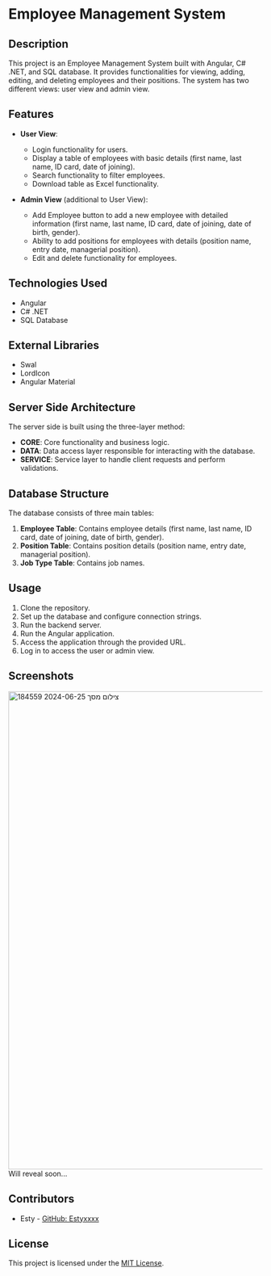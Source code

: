 # Employee Management System

## Description

This project is an Employee Management System built with Angular, C# .NET, and SQL database. It provides functionalities for viewing, adding, editing, and deleting employees and their positions. The system has two different views: user view and admin view.

## Features

- **User View**:
  - Login functionality for users.
  - Display a table of employees with basic details (first name, last name, ID card, date of joining).
  - Search functionality to filter employees.
  - Download table as Excel functionality.

- **Admin View** (additional to User View):
  - Add Employee button to add a new employee with detailed information (first name, last name, ID card, date of joining, date of birth, gender).
  - Ability to add positions for employees with details (position name, entry date, managerial position).
  - Edit and delete functionality for employees.

## Technologies Used

- Angular
- C# .NET
- SQL Database

## External Libraries

- Swal
- LordIcon
- Angular Material

## Server Side Architecture

The server side is built using the three-layer method:
- **CORE**: Core functionality and business logic.
- **DATA**: Data access layer responsible for interacting with the database.
- **SERVICE**: Service layer to handle client requests and perform validations.

## Database Structure

The database consists of three main tables:
1. **Employee Table**: Contains employee details (first name, last name, ID card, date of joining, date of birth, gender).
2. **Position Table**: Contains position details (position name, entry date, managerial position).
3. **Job Type Table**: Contains job names.


## Usage

1. Clone the repository.
2. Set up the database and configure connection strings.
3. Run the backend server.
4. Run the Angular application.
5. Access the application through the provided URL.
6. Log in to access the user or admin view.

## Screenshots

<!--![Login Screen](login.png)
![User View](user_view.png)
![Admin View](admin_view.png)-->
<img width="947" alt="צילום מסך 2024-06-25 184559" src="https://github.com/estyxxxx/EmployeeProject/assets/148995898/ac094851-6fb4-4a04-b3d6-6247be77c58d">
Will reveal soon...

## Contributors

- Esty - [GitHub: Estyxxxx](https://github.com/Estyxxxx)

## License

This project is licensed under the [MIT License](LICENSE).

